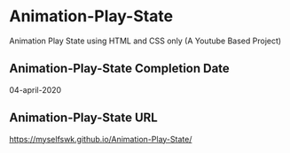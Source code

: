 # Animation-Play-State
Animation Play State using HTML and CSS only (A Youtube Based Project)

## Animation-Play-State Completion Date
04-april-2020

## Animation-Play-State URL
https://myselfswk.github.io/Animation-Play-State/
